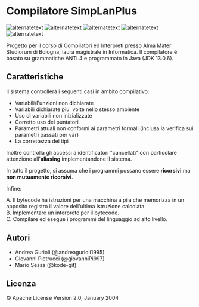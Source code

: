 
# Compilatore SimpLanPlus 

<p>
        <img src="https://img.shields.io/static/v1?label=build&message=passing&color=%3CCOLOR%3E" alt="alternatetext">
	<img src="https://img.shields.io/badge/state-working-red" alt="alternatetext">
	<img src="https://img.shields.io/badge/Version-1.0%20-blue" alt="alternatetext">
  <img src="https://img.shields.io/badge/parser-ANTLR4-yellow" alt="alternatetext">
  <img src="https://img.shields.io/badge/code-Java 10-white" alt="alternatetext">
</p>
Progetto per il corso di Compilatori ed Interpreti presso Alma Mater Studiorum di Bologna, laura magistrale in Informatica. Il compilatore è basato su grammatiche ANTL4 e programmato in Java (JDK 13.0.6).

## Caratteristiche

Il sistema controllerà i seguenti casi in ambito compilativo:
<ul>
  <li>Variabili/Funzioni non dichiarate</li>
  <li>Variabili dichiarate piu` volte nello stesso ambiente </li>
  <li>Uso di variabili non inizializzate</li>
  <li>Corretto uso dei puntatori</li>
  <li>Parametri attuali non conformi ai parametri formali (inclusa la verifica sui parametri passati per var)</li>
  <li>La correttezza dei tipi </li>
</ul>

Inoltre controlla gli accessi a identificatori "cancellati" con particolare
attenzione all'<b>aliasing</b> implementandone il sistema.

In tutto il progetto, si assuma che i programmi possano essere <b>ricorsivi</b> ma <b>non mutuamente ricorsivi</b>.

Infine:

A. Il bytecode ha istruzioni per una macchina a pila che memorizza in un 
   apposito registro il valore dell'ultima istruzione calcolata<br>
B. Implementare un interprete per il bytecode.<br>
C. Compilare ed esegue i programmi del linguaggio ad alto livello.<br>

## Autori

- Andrea Gurioli (@andreagurioli1995)
- Giovanni Pietrucci (@giovanniPi997)
- Mario Sessa (@kode-git)

## Licenza

&copy; Apache License Version 2.0, January 2004
